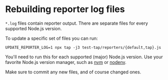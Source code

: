 # Rebuilding reporter log files

`*.log` files contain reporter output. There are separate files for every supported Node.js version.

To update a specific set of files you can run:

```console
UPDATE_REPORTER_LOG=1 npx tap -j3 test-tap/reporters/{default,tap}.js
```

You'll need to run this for each supported (major) Node.js version. Use your favorite Node.js version manager, such as [nvm](https://github.com/nvm-sh/nvm/) or [nodenv](https://github.com/nodenv/nodenv).

Make sure to commit any new files, and of course changed ones.
